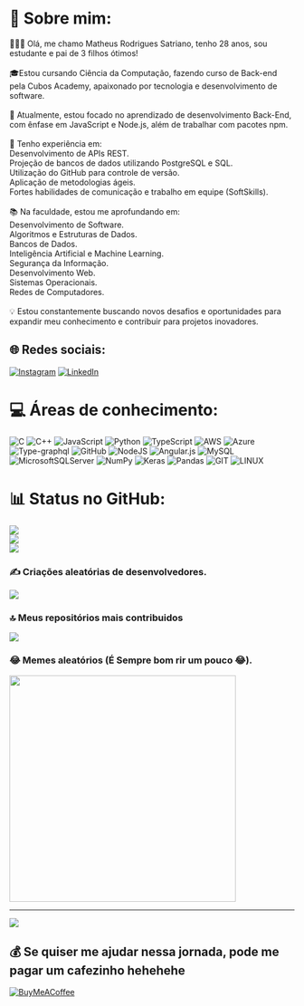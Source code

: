 # 💫 Sobre mim:
👨🏼‍🚀 Olá, me chamo Matheus Rodrigues Satriano, tenho 28 anos, sou estudante e pai de 3 filhos ótimos!<br><br> 🎓Estou cursando Ciência da Computação, fazendo curso de Back-end pela Cubos Academy, apaixonado por tecnologia e desenvolvimento de software.<br><br>🚀 Atualmente, estou focado no aprendizado de desenvolvimento Back-End, com ênfase em JavaScript e Node.js, além de trabalhar com pacotes npm.<br><br> 💼 Tenho experiência em:<br>Desenvolvimento de APIs REST.<br>Projeção de bancos de dados utilizando PostgreSQL e SQL.<br>Utilização do GitHub para controle de versão.<br>Aplicação de metodologias ágeis.<br>Fortes habilidades de comunicação e trabalho em equipe (SoftSkills).<br><br> 📚 Na faculdade, estou me aprofundando em:<br>Desenvolvimento de Software.<br>Algoritmos e Estruturas de Dados.<br>Bancos de Dados.<br>Inteligência Artificial e Machine Learning.<br>Segurança da Informação.<br>Desenvolvimento Web.<br>Sistemas Operacionais.<br>Redes de Computadores.<br><br> 💡 Estou constantemente buscando novos desafios e oportunidades para expandir meu conhecimento e contribuir para projetos inovadores.


## 🌐 Redes sociais:
[![Instagram](https://img.shields.io/badge/Instagram-%23E4405F.svg?logo=Instagram&logoColor=white)](https://instagram.com/https://www.instagram.com/satriano/) [![LinkedIn](https://img.shields.io/badge/LinkedIn-%230077B5.svg?logo=linkedin&logoColor=white)](https://linkedin.com/in/www.linkedin.com/in/matheus-rodrigues-satriano) 

# 💻 Áreas de conhecimento:
![C](https://img.shields.io/badge/c-%2300599C.svg?style=for-the-badge&logo=c&logoColor=white) ![C++](https://img.shields.io/badge/c++-%2300599C.svg?style=for-the-badge&logo=c%2B%2B&logoColor=white) ![JavaScript](https://img.shields.io/badge/javascript-%23323330.svg?style=for-the-badge&logo=javascript&logoColor=%23F7DF1E) ![Python](https://img.shields.io/badge/python-3670A0?style=for-the-badge&logo=python&logoColor=ffdd54) ![TypeScript](https://img.shields.io/badge/typescript-%23007ACC.svg?style=for-the-badge&logo=typescript&logoColor=white) ![AWS](https://img.shields.io/badge/AWS-%23FF9900.svg?style=for-the-badge&logo=amazon-aws&logoColor=white) ![Azure](https://img.shields.io/badge/azure-%230072C6.svg?style=for-the-badge&logo=azure-devops&logoColor=white) ![Type-graphql](https://img.shields.io/badge/-TypeGraphQL-%23C04392?style=for-the-badge) ![GitHub](https://img.shields.io/badge/GitHub-%23121011.svg?style=for-the-badge&logo=github&logoColor=white) ![NodeJS](https://img.shields.io/badge/node.js-6DA55F?style=for-the-badge&logo=node.js&logoColor=white) ![Angular.js](https://img.shields.io/badge/angular.js-%23E23237.svg?style=for-the-badge&logo=angularjs&logoColor=white) ![MySQL](https://img.shields.io/badge/mysql-%2300f.svg?style=for-the-badge&logo=mysql&logoColor=white) ![MicrosoftSQLServer](https://img.shields.io/badge/Microsoft%20SQL%20Sever-CC2927?style=for-the-badge&logo=microsoft%20sql%20server&logoColor=white) ![NumPy](https://img.shields.io/badge/numpy-%23013243.svg?style=for-the-badge&logo=numpy&logoColor=white) ![Keras](https://img.shields.io/badge/Keras-%23D00000.svg?style=for-the-badge&logo=Keras&logoColor=white) ![Pandas](https://img.shields.io/badge/pandas-%23150458.svg?style=for-the-badge&logo=pandas&logoColor=white) ![GIT](https://img.shields.io/badge/Git-fc6d26?style=for-the-badge&logo=git&logoColor=white) ![LINUX](https://img.shields.io/badge/Linux-FCC624?style=for-the-badge&logo=linux&logoColor=black)
# 📊 Status no GitHub:
![](https://github-readme-stats.vercel.app/api?username=SrSatriano&theme=dark&hide_border=false&include_all_commits=false&count_private=false)<br/>
![](https://github-readme-streak-stats.herokuapp.com/?user=SrSatriano&theme=dark&hide_border=false)<br/>
![](https://github-readme-stats.vercel.app/api/top-langs/?username=SrSatriano&theme=dark&hide_border=false&include_all_commits=false&count_private=false&layout=compact)

### ✍️ Criações aleatórias de desenvolvedores.
![](https://quotes-github-readme.vercel.app/api?type=horizontal&theme=gruvbox)

### 🔝 Meus repositórios mais contribuidos
![](https://github-contributor-stats.vercel.app/api?username=SrSatriano&limit=5&theme=chalk&combine_all_yearly_contributions=true)

### 😂 Memes aleatórios (É Sempre bom rir um pouco 😂).
<img src='https://randommeme-five.vercel.app/' style="height: 400px;"/>

---
[![](https://visitcount.itsvg.in/api?id=SrSatriano&icon=2&color=1)](https://visitcount.itsvg.in)

  ## 💰 Se quiser me ajudar nessa jornada, pode me pagar um cafezinho hehehehe
  [![BuyMeACoffee](https://img.shields.io/badge/Buy%20Me%20a%20Coffee-ffdd00?style=for-the-badge&logo=buy-me-a-coffee&logoColor=black)](https://buymeacoffee.com/https://www.buymeacoffee.com/matheussatriano) 
